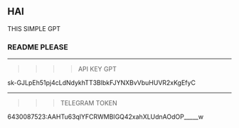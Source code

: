 HAI
----
THIS SIMPLE GPT

### README PLEASE
---
>>>>API KEY GPT

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

---

>>>TELEGRAM TOKEN

6430087523:AAHTu63qlYFCRWMBIGQ42xahXLUdnAOdOP_____w


